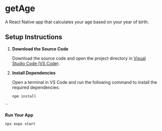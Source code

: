 # getAge

A React Native app that calculates your age based on your year of birth.

## Setup Instructions

1. **Download the Source Code**

   Download the source code and open the project directory in [Visual Studio Code (VS Code)](https://code.visualstudio.com/).

2. **Install Dependencies**

   Open a terminal in VS Code and run the following command to install the required dependencies:

   ```bash
   npm install
``


   **Run Your App**
   ```bash
   npx expo start
```
